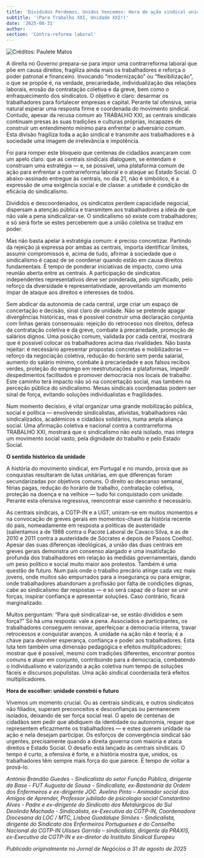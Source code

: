 ```yaml
---
title: 'Divididos Perdemos, Unidos Vencemos: Hora de ação sindical unida!'
subtitle: '(Para Trabalho XXI, Unidade XXI!)'
date: '2025-08-31'
author: 
section: 'Contra-reforma laboral'
---
```


![Créditos: Paulete Matos](/images/imagem_manif.jpg)

A direita no Governo prepara-se para impor uma contrarreforma laboral que põe em causa direitos, fragiliza ainda mais os trabalhadores e reforça o poder patronal e financeiro. Invocando “modernização” ou “flexibilização”, o que se propõe é, na verdade, precariedade, individualização das relações laborais, erosão da contratação coletiva e da greve, bem como o enfraquecimento dos sindicatos. O objetivo é claro: desarmar os trabalhadores para fortalecer empresas e capital.
Perante tal ofensiva, seria natural esperar uma resposta firme e coordenada do movimento sindical. Contudo, apesar da recusa comum ao TRABALHO XXI, as centrais sindicais continuam presas às suas tradições e culturas próprias, incapazes de construir um entendimento mínimo para enfrentar o adversário comum. Esta divisão fragiliza toda a ação sindical e transmite aos trabalhadores e à sociedade uma imagem de irrelevância e impotência.

Foi para romper este bloqueio que centenas de cidadãos avançaram com um apelo claro: que as centrais sindicais dialoguem, se entendam e construam uma estratégia — e, se possível, uma plataforma comum de ação para enfrentar a contrarreforma laboral e o ataque ao Estado Social. O abaixo-assinado entregue às centrais, no dia 21, não é simbólico, é a expressão de uma exigência social e de classe: a unidade é condição de eficácia do sindicalismo.

Divididos e descoordenados, os sindicatos perdem capacidade negocial, dispersam a atenção pública e transmitem aos trabalhadores a ideia de que não vale a pena sindicalizar-se. O sindicalismo só existe com trabalhadores; e só será forte se estes perceberem que a união coletiva se traduz em poder.

Mas não basta apelar à estratégia comum: é preciso concretizar. Partindo da rejeição já expressa por ambas as centrais, importa identificar limites, assumir compromissos e, acima de tudo, afirmar à sociedade que o sindicalismo é capaz de se coordenar quando estão em causa direitos fundamentais. É tempo de ponderar iniciativas de impacto, como uma reunião aberta entre as centrais. A participação de sindicatos independentes representativos deve ser ponderada, pelo significado, pelo reforço da diversidade e representatividade, aproveitando um momento ímpar de ataque aos direitos e interesses de todos.

Sem abdicar da autonomia de cada central, urge criar um espaço de concertação e decisão, sinal claro de unidade. Não se pretende apagar divergências históricas, mas é possível construir uma declaração conjunta com linhas gerais consensuais: rejeição do retrocesso nos direitos, defesa da contratação coletiva e da greve, combate à precariedade, promoção de salários dignos. Uma posição comum, validada por cada central, mostrará que é possível colocar os trabalhadores acima das rivalidades. Não basta rejeitar: é necessário apresentar propostas concretas e mobilizadoras — reforço da negociação coletiva, redução do horário sem perda salarial, aumento do salário mínimo, combate à precariedade e aos falsos recibos verdes, proteção do emprego em reestruturações e plataformas, impedir despedimentos facilitados e promover democracia nos locais de trabalho.
Este caminho terá impacto não só na concertação social, mas também na perceção pública do sindicalismo. Mesas sindicais coordenadas podem ser sinal de força, evitando soluções individualistas e fragilidades.

Num momento decisivo, é vital organizar uma grande mobilização pública, social e política — envolvendo sindicalistas, ativistas, trabalhadores não sindicalizados, académicos e cidadãos solidários, numa ampla aliança social. Uma afirmação coletiva e nacional contra a contrarreforma TRABALHO XXI, mostrará que o sindicalismo não está isolado, mas integra um movimento social vasto, pela dignidade do trabalho e pelo Estado Social.

**O sentido histórico da unidade**

A história do movimento sindical, em Portugal e no mundo, prova que as conquistas resultaram de lutas unitárias, em que diferenças foram secundarizadas por objetivos comuns. O direito ao descanso semanal, férias pagas, redução do horário de trabalho, contratação coletiva, proteção na doença e na velhice — tudo foi conquistado com unidade. Perante esta ofensiva regressiva, reencontrar esse caminho é necessário.

As centrais sindicais, a CGTP-IN e a UGT, uniram-se em muitos momentos e na convocação de greves gerais em momentos-chave da história recente do país, nomeadamente em resposta a políticas de austeridade (salientamos a de 1988 contra o Pacote Laboral de Cavaco Silva, e as de 2010 e 2011 contra a austeridade de Sócrates e depois de Passos Coelho). Apesar das suas diferenças ideológicas, a união das duas centrais em greves gerais demonstra um consenso alargado e uma insatisfação profunda dos trabalhadores em relação às medidas governamentais, dando um peso político e social muito maior aos protestos.
Também é uma questão de futuro. Num país onde o trabalho precário atinge cada vez mais jovens, onde muitos são empurrados para a insegurança ou para emigrar, onde trabalhadores abandonam a profissão por falta de condições dignas, cabe ao sindicalismo dar respostas — e só será capaz de o fazer se unir forças, inspirar confiança e apresentar soluções. Caso contrário, ficará marginalizado.

Muitos perguntam: “Para quê sindicalizar-se, se estão divididos e sem força?” Só há uma resposta: vale a pena. Associados e participantes, os trabalhadores conseguem renovar, aperfeiçoar a democracia interna, travar retrocessos e conquistar avanços. A unidade na ação não é teoria; é a chave para devolver esperança, confiança e poder aos trabalhadores.
Esta luta tem também uma dimensão pedagógica e efeitos multiplicadores: mostrar que é possível, mesmo com tradições diferentes, encontrar pontos comuns e atuar em conjunto, contribuindo para a democracia, combatendo o individualismo e valorizando a ação coletiva num tempo de soluções fáceis e discursos populistas. Uma ação sindical coordenada terá efeitos multiplicadores.

**Hora de escolher: unidade constrói o futuro**

Vivemos um momento crucial. Ou as centrais sindicais, e outros sindicatos não filiados, superam preconceitos e desconfianças ou permanecem isolados, deixando de ser força social real. O apelo de centenas de cidadãos sem pedir que abdiquem da identidade ou autonomia, requer que representem eficazmente os trabalhadores — e estes querem unidade na ação e nela desejam participar.
Os esforços de convergência sindical são urgentes, precisamente quando a direita governa com maioria e ataca direitos e Estado Social. O desafio está lançado às centrais sindicais. O tempo é curto, a ofensiva é forte, e a história mostra que, unidos, os trabalhadores têm sempre mais força do que parece. É tempo de voltar a prová-lo.


*António Brandão Guedes - Sindicalista do setor Função Pública, dirigente da Base - FUT*
*Augusta de Sousa - Sindicalista, ex-Bastonária da Ordem dos Enfermeiros e ex-dirigente JOC.*
*Avelino Pinto – Animador social dos Amigos de Aprender, Professor jubilado de psicologia social*
*Constantino Alves - Padre e ex-dirigente do Sindicato dos Metalúrgicos do Sul*         
*Deolinda Machado - Sindicalista, ex-Executiva da CGTP-IN, Coordenadora Diocesana da LOC / MTC, Lisboa*
*Guadalupe Simões - Sindicalista, dirigente do Sindicato dos Enfermeiros Portugueses e do Conselho Nacional da CGTP-IN*
*Ulisses Garrido – sindicalista, dirigente da PRAXIS, ex-Executivo da CGTP-IN e ex-diretor do Instituto Sindical Europeu*

*Publicado originalmente no Jornal de Negócios a 31 de agosto de 2025*
